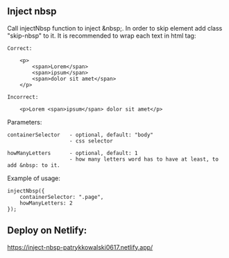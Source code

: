 ## Inject nbsp

Call injectNbsp function to inject \&nbsp;.
In order to skip element add class "skip-nbsp" to it.
It is recommended to wrap each text in html tag:

    Correct:

        <p>
            <span>Lorem</span>
            <span>ipsum</span>
            <span>dolor sit amet</span>
        </p>

    Incorrect:

        <p>Lorem <span>ipsum</span> dolor sit amet</p>

Parameters:

    containerSelector   - optional, default: "body"
                        - css selector

    howManyLetters      - optional, default: 1
                        - how many letters word has to have at least, to add &nbsp: to it.

Example of usage:

    injectNbsp({
        containerSelector: ".page",
        howManyLetters: 2
    });

## Deploy on Netlify:

https://inject-nbsp-patrykkowalski0617.netlify.app/
